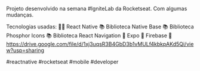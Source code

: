 Projeto desenvolvido na semana #IgniteLab da Rocketseat.
Com algumas mudanças.

Tecnologias usadas:
👨‍💻 React Native
📚 Biblioteca Native Base
📚 Biblioteca Phosphor Icons
📚 Biblioteca React Navigation
🚀 Expo
💾 Firebase
📲 https://drive.google.com/file/d/1xj3uqsR3B4GbD3b1vMULf4kbkpAKd5Qi/view?usp=sharing

#reactnative #rocketseat #mobile #developer
